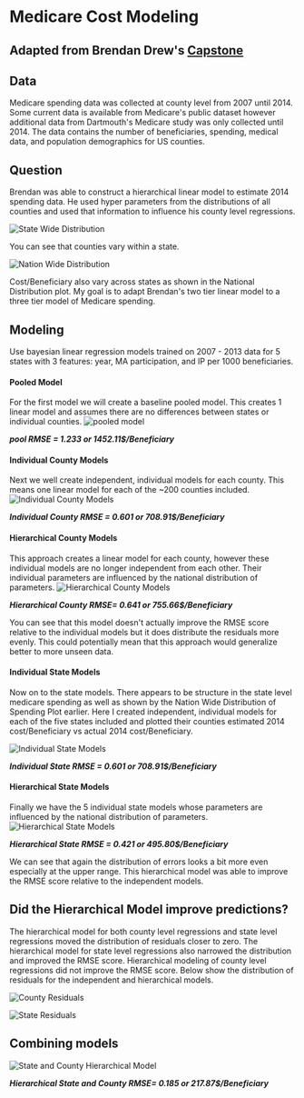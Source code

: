 # Medicare Cost Modeling
## Adapted from Brendan Drew's [Capstone](https://github.com/brendan-drew/County-Medicare-Spending)

## Data
Medicare spending data was collected at county level from 2007 until 2014.  Some current data is available from Medicare's public dataset however additional data from Dartmouth's Medicare study was only collected until 2014.  The data contains the number of beneficiaries, spending, medical data, and population demographics for US counties.

## Question
Brendan was able to construct a hierarchical linear model to estimate 2014 spending data.  He used hyper parameters from the distributions of all counties and used that information to influence his county level regressions.



![State Wide Distribution](https://github.com/cstaff18/Medicare_Spending_Bayesian_Linear_Models/raw/master/images/SWdist.png)

You can see that counties vary within a state.

![Nation Wide Distribution](https://github.com/cstaff18/Medicare_Spending_Bayesian_Linear_Models/raw/master/images/NWdist.png)

Cost/Beneficiary also vary across states as shown in the National Distribution plot.  My goal is to adapt Brendan's two tier linear model to a three tier model of Medicare spending.


## Modeling
Use bayesian linear regression models trained on 2007 - 2013 data for 5 states with 3 features: year, MA participation, and IP per 1000 beneficiaries.


#### Pooled Model
For the first model we will create a baseline pooled model.  This creates 1 linear model and assumes there are no differences between states or individual counties.
![pooled model](https://github.com/cstaff18/Medicare_Spending_Bayesian_Linear_Models/raw/master/images/poolgraph.png)

***pool RMSE = 1.233 or 1452.11$/Beneficiary***


#### Individual County Models
Next we well create independent, individual models for each county.  This means one linear model for each of the ~200 counties included.
![Individual County Models](https://github.com/cstaff18/Medicare_Spending_Bayesian_Linear_Models/raw/master/images/IndCtygraph.png)

***Individual County RMSE = 0.601 or 708.91$/Beneficiary***

#### Hierarchical County Models
This approach creates a linear model for each county, however these individual models are no longer independent from each other.  Their individual parameters are influenced by the national distribution of parameters.
![Hierarchical County Models](https://github.com/cstaff18/Medicare_Spending_Bayesian_Linear_Models/raw/master/images/H1graph.png)

***Hierarchical County RMSE= 0.641 or 755.66$/Beneficiary***

You can see that this model doesn't actually improve the RMSE score relative to the individual models but it does distribute the residuals more evenly. This could potentially mean that this approach would generalize better to more unseen data.

#### Individual State Models
Now on to the state models.  There appears to be structure in the state level medicare spending as well as shown by the Nation Wide Distribution of Spending Plot earlier.
Here I created independent, individual models for each of the five states included and plotted their counties estimated 2014 cost/Beneficiary vs actual 2014 cost/Beneficiary.

![Individual State Models](https://github.com/cstaff18/Medicare_Spending_Bayesian_Linear_Models/raw/master/images/IndStategraph.png)

***Individual State RMSE = 0.601 or 708.91$/Beneficiary***

#### Hierarchical State Models
Finally we have the 5 individual state models whose parameters are influenced by the national distribution of parameters.
![Hierarchical State Models](https://github.com/cstaff18/Medicare_Spending_Bayesian_Linear_Models/raw/master/images/H2graph.png)

***Hierarchical State RMSE = 0.421 or 495.80$/Beneficiary***

We can see that again the distribution of errors looks a bit more even especially at the upper range.  This hierarchical model was able to improve the RMSE score relative to the independent models.




## Did the Hierarchical Model improve predictions?
The hierarchical model for both county level regressions and state level regressions moved the distribution of residuals closer to zero.  The hierarchical model for state level regressions also narrowed the distribution and improved the RMSE score.  Hierarchical modeling of county level regressions did not improve the RMSE score. Below show the distribution of residuals for the independent and hierarchical models.

![County Residuals](https://github.com/cstaff18/Medicare_Spending_Bayesian_Linear_Models/raw/master/images/countyresid.png)

![State Residuals](https://github.com/cstaff18/Medicare_Spending_Bayesian_Linear_Models/raw/master/images/stateresid.png)

## Combining models

![State and County Hierarchical Model](https://github.com/cstaff18/Medicare_Spending_Bayesian_Linear_Models/raw/master/images/SCHgraph.png)

***Hierarchical State and County RMSE= 0.185 or 217.87$/Beneficiary***
